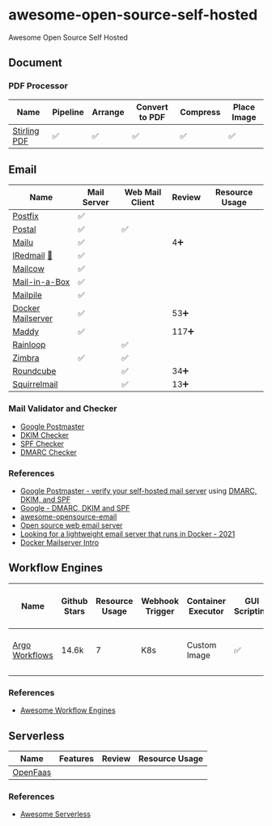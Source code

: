 # awesome-open-source-self-hosted
Awesome Open Source Self Hosted

## Document

### PDF Processor
Name | Pipeline | Arrange | Convert to PDF | Compress | Place Image
---|---|---|---|---|---
[Stirling PDF](https://github.com/Stirling-Tools/Stirling-PDF) |✅|✅|✅|✅|✅


## Email

Name | Mail Server | Web Mail Client | Review | Resource Usage
---|---|---|---|---
[Postfix]() |✅|||
[Postal]() |✅|✅||
[Mailu](https://mailu.io/2.0/) |✅||4➕|
[IRedmail]() [🐳](https://github.com/iredmail/dockerized) |✅|||
[Mailcow](https://mailcow.email) |✅|||
[Mail-in-a-Box](https://mailinabox.email) |✅|||
[Mailpile](https://www.mailpile.is) |✅|||
[Docker Mailserver](https://github.com/docker-mailserver/docker-mailserver) |✅||53➕| 
[Maddy](https://maddy.email) |✅||117➕|
[Rainloop](https://www.rainloop.net) ||✅|| 
[Zimbra](https://www.zimbra.com) |✅|✅||
[Roundcube]() ||✅|34➕|
[Squirrelmail]() ||✅|13➕|

### Mail Validator and Checker
- [Google Postmaster](https://postmaster.google.com/)
- [DKIM Checker](https://mxtoolbox.com/dkim.aspx)
- [SPF Checker](https://mxtoolbox.com/SuperTool.aspx?action=spf)
- [DMARC Checker](https://dmarcly.com/tools/dmarc-checker)

### References
- [Google Postmaster - verify your self-hosted mail server](https://postmaster.google.com) using [DMARC, DKIM, and SPF](https://www.cloudflare.com/en-au/learning/email-security/dmarc-dkim-spf/)
- [Google - DMARC, DKIM and SPF](https://support.google.com/a/answer/81126?visit_id=638532177956139038-3838716887&rd=1#authentication)
- [awesome-opensource-email](https://github.com/Mindbaz/awesome-opensource-email)
- [Open source web email server](https://forwardemail.net/en/blog/open-source/web-email-server)
- [Looking for a lightweight email server that runs in Docker - 2021](https://www.reddit.com/r/selfhosted/comments/pqbhej/looking_for_a_lightweight_email_server_that_runs/)
- [Docker Mailserver Intro](https://docker-mailserver.github.io/docker-mailserver/latest/introduction/)

## Workflow Engines
Name | Github Stars | Resource Usage | Webhook Trigger | Container Executor | GUI Scripting | K8S | Used By | Dev. Language | Nodes Drag n Drop | Cons
---|---|---|---|---|---|---|---|---|---|---
[Argo Workflows](https://github.com/argoproj/argo-workflows) | 14.6k | 7 | K8s | Custom Image | ✅ | Required | Google, IBM, Metaflow, Kubeflow | Go | ❌
[]()||||||||||

### References
- [Awesome Workflow Engines](https://github.com/meirwah/awesome-workflow-engines?tab=readme-ov-file)

## Serverless
Name | Features | Review | Resource Usage
---|---|---|---
[OpenFaas]() |||

### References
- [Awesome Serverless](https://github.com/anaibol/awesome-serverless)
